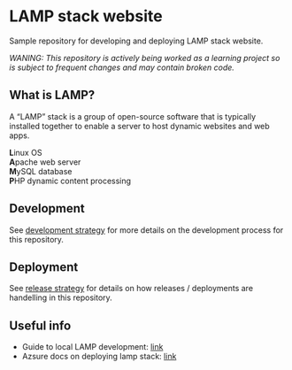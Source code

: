 # LAMP stack website
Sample repository for developing and deploying LAMP stack website. 

*WANING: This repository is actively being worked as a learning project so is subject to frequent changes and may contain broken code.*

## What is LAMP?
A “LAMP” stack is a group of open-source software that is typically installed together to enable a server to host dynamic websites and web apps.

**L**inux OS  
**A**pache web server  
**M**ySQL database  
**P**HP dynamic content processing  

## Development
See [development strategy](.github/DEVELOPMENT_STRATEGY.md) for more details on the development process for this repository. 

## Deployment
See [release strategy](.github/RELEASE_STRATEGY.md) for details on how releases / deployments are handelling in this repository.

## Useful info
- Guide to local LAMP development: [link](https://www.digitalocean.com/community/tutorials/how-to-install-linux-apache-mysql-php-lamp-stack-ubuntu-18-04)
- Azsure docs on deploying lamp stack: [link](https://github.com/MicrosoftDocs/azure-docs/blob/master/articles/virtual-machines/linux/tutorial-lamp-stack.md)
